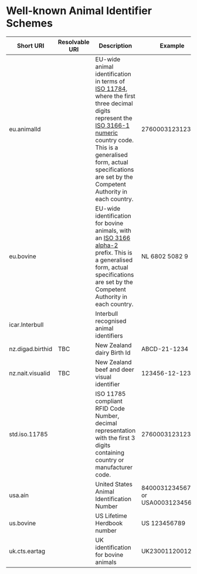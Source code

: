 # Well-known Animal Identifier Schemes

| Short URI | Resolvable URI | Description | Example | Code list or format specification |
| --- | --- | --- | --- | --- |
| eu.animalId | | EU-wide animal identification in terms of [ISO 11784](https://www.iso.org/standard/25881.html), where the first three decimal digits represent the [ISO 3166-1 numeric](https://en.wikipedia.org/wiki/ISO_3166-1_numeric) country code. This is a generalised form, actual specifications are set by the Competent Authority in each country. | 276000312312345 | |
| eu.bovine | | EU-wide identification for bovine animals, with an [ISO 3166 alpha-2](https://en.wikipedia.org/wiki/ISO_3166-1_alpha-2) prefix. This is a generalised form, actual specifications are set by the Competent Authority in each country. | NL 6802 5082 9 | |
| icar.Interbull | | Interbull recognised animal identifiers | | https://wiki.interbull.org/public/File200 |
| nz.digad.birthid | TBC | New Zealand dairy Birth Id | ABCD-21-1234 | |
| nz.nait.visualid | TBC | New Zealand beef and deer visual identifier | 123456-12-1234| |
| std.iso.11785 | | ISO 11785 compliant RFID Code Number, decimal representation with the first 3 digits containing country or manufacturer code. | 276000312312345 | https://www.iso.org/standard/25881.html |
| usa.ain | | United States Animal Identification Number | 840003123456789 or USA0003123456789 | https://www.ecfr.gov/current/title-9/chapter-I/subchapter-C/part-86 |
| us.bovine | | US Lifetime Herdbook number | US 123456789 | |  
| uk.cts.eartag | | UK identification for bovine animals | UK230011200123 | https://www.gov.uk/guidance/get-new-or-replacement-official-ear-tags-for-cattle#ear-tagging-rules https://www.food.gov.uk/sites/default/files/media/document/chapter-2.5-animal-identification.pdf |
